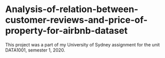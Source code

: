 # Analysis-of-relation-between-customer-reviews-and-price-of-property-for-airbnb-dataset

This project was a part of my University of Sydney assignment for the unit DATA1001, semester 1, 2020.
